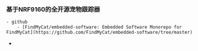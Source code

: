 ### 基于NRF9160的全开源宠物跟踪器
	- github
		- [FindMyCat/embedded-software: Embedded Software Monorepo for FindMyCat](https://github.com/FindMyCat/embedded-software/tree/master)
-